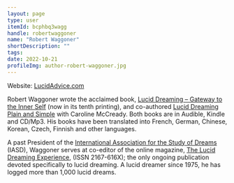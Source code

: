```yaml
---
layout: page
type: user
itemId: bcphbq3wagg
handle: robertwaggoner
name: "Robert Waggoner"
shortDescription: ""
tags:
date: 2022-10-21
profileImg: author-robert-waggoner.jpg
---
```


Website: [LucidAdvice.com](https://www.lucidadvice.com/)

Robert Waggoner wrote the acclaimed book, [Lucid Dreaming – Gateway to the Inner Self](https://www.lucidadvice.com/books/lucid-dreaming-gateway-to-the-inner-self/) (now in its tenth printing), and co-authored [Lucid Dreaming Plain and Simple](https://www.lucidadvice.com/books/lucid-dreaming-plain-and-simple/) with Caroline McCready. Both books are in Audible, Kindle and CD/Mp3. His books have been translated into French, German, Chinese, Korean, Czech, Finnish and other languages.

A past President of the [International Association for the Study of Dreams](https://www.asdreams.org/) (IASD), Waggoner serves at co-editor of the online magazine, [The Lucid Dreaming Experience](https://www.dreaminglucid.com/), (ISSN 2167-616X); the only ongoing publication devoted specifically to lucid dreaming. A lucid dreamer since 1975, he has logged more than 1,000 lucid dreams.
